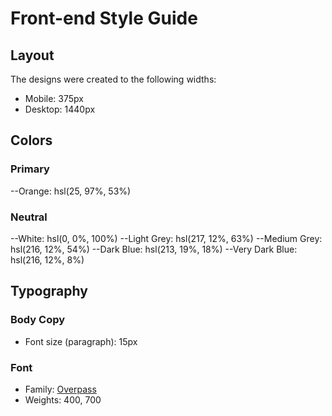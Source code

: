 # Front-end Style Guide

## Layout

The designs were created to the following widths:

- Mobile: 375px
- Desktop: 1440px

## Colors

### Primary

--Orange: hsl(25, 97%, 53%)

### Neutral

--White: hsl(0, 0%, 100%)
--Light Grey: hsl(217, 12%, 63%)
--Medium Grey: hsl(216, 12%, 54%)
--Dark Blue: hsl(213, 19%, 18%)
--Very Dark Blue: hsl(216, 12%, 8%)

## Typography

### Body Copy

- Font size (paragraph): 15px

### Font

- Family: [Overpass](https://fonts.google.com/specimen/Overpass)
- Weights: 400, 700
